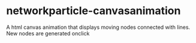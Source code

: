 # networkparticle-canvasanimation
A html canvas animation that displays moving nodes connected with lines. New nodes are generated onclick
